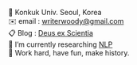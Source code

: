 🏫 Konkuk Univ. Seoul, Korea  
✉️ email : writerwoody@gmail.com  
📋 Blog : [Deus ex Scientia](https://10kH.github.io)   
🌱 I’m currently researching [NLP](http://nlp.konkuk.ac.kr)                      
🌟 Work hard, have fun, make history.


